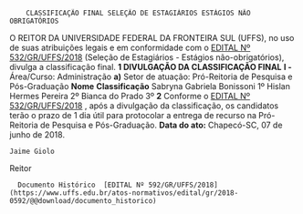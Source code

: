         CLASSIFICAÇÃO FINAL SELEÇÃO DE ESTAGIÁRIOS ESTÁGIOS NÃO OBRIGATÓRIOS  

 O REITOR DA UNIVERSIDADE FEDERAL DA FRONTEIRA SUL (UFFS), no uso de suas atribuições legais e em conformidade com o [EDITAL Nº 532/GR/UFFS/2018](https://www.uffs.edu.br/atos-normativos/edital/gr/2018-0532)  (Seleção de Estagiários - Estágios não-obrigatórios), divulga a classificação final.  **1 DIVULGAÇÃO DA CLASSIFICAÇÃO FINAL**  **I -** Área/Curso: Administração **a)** Setor de atuação: Pró-Reitoria de Pesquisa e Pós-Graduação     **Nome**    **Classificação**      Sabryna Gabriela Bonissoni   1º     Hislan Hermes Pereira   2º     Bianca do Prado   3º       **2** Conforme o [EDITAL Nº 532/GR/UFFS/2018](https://www.uffs.edu.br/atos-normativos/edital/gr/2018-0532)  , após a divulgação da classificação, os candidatos terão o prazo de 1 dia útil para protocolar a entrega de recurso na Pró-Reitoria de Pesquisa e Pós-Graduação.      **Data do ato:** Chapecó-SC, 07 de junho de 2018.   
 

    Jaime Giolo   
 Reitor 

      Documento Histórico  [EDITAL Nº 592/GR/UFFS/2018](https://www.uffs.edu.br/atos-normativos/edital/gr/2018-0592/@@download/documento_historico)     
      